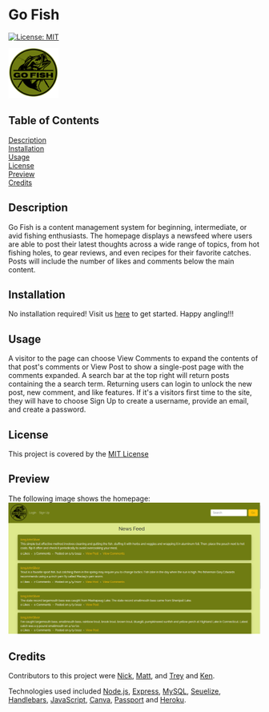 
# Go Fish 
[![License: MIT](https://img.shields.io/badge/License-MIT-yellow.svg)](https://opensource.org/licenses/MIT)

<img src="./public/img/go-fish.png" alt="Go Fish logo" style="width:100px;"/>

## Table of Contents

[Description](#description)<br>[Installation](#installation)<br>[Usage](#usage)<br>[License](#license)<br>[Preview](#preview)<br>[Credits](#credits)


## Description<a id='description'></a>
Go Fish is a content management system for beginning, intermediate, or avid fishing enthusiasts.  The homepage displays a newsfeed where users are able to post their latest thoughts across a wide range of topics, from hot fishing holes, to gear reviews, and even recipes for their favorite catches.  Posts will include the number of likes and comments below the main content.  

## Installation<a id='installation'></a>

No installation required! Visit us [here](https://go-fish-project-two.herokuapp.com/) to get started.  Happy angling!!!

## Usage<a id='usage'></a>

A visitor to the page can choose View Comments to expand the contents of that post's comments or View Post to show a single-post page with the comments expanded.  A search bar at the top right will return posts containing the a search term.  Returning users can login to unlock the new post, new comment, and like features.  If it's a visitors first time to the site, they will have to choose Sign Up to create a username, provide an email, and create a password.

## License<a id='license'></a>
This project is covered by the [MIT License](https://opensource.org/licenses/MIT)

## Preview<a id='preview'></a>
The following image shows the homepage: 
![Go Fish homepage](./public/img/go-fish-home.png)

## Credits<a id='credits'></a>
Contributors to this project were [Nick](https://github.com/norklas), [Matt](https://github.com/noreikam), and [Trey](https://github.com/JustTrey12) and [Ken](https://github.com/KennethHollis).

Technologies used included [Node.js](https://nodejs.org/en/), [Express](https://expressjs.com/), [MySQL](https://www.mysql.com/), [Seuelize](https://sequelize.org/v5/), [Handlebars](https://handlebarsjs.com/), [JavaScript](https://www.javascript.com/), [Canva](https://www.canva.com/q/pro/), [Passport](https://www.npmjs.com/package/passport) and [Heroku](https://dashboard.heroku.com/apps).